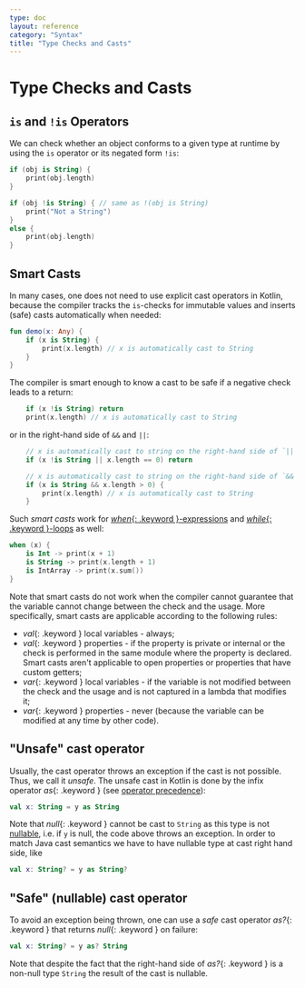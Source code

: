 ```yaml
---
type: doc
layout: reference
category: "Syntax"
title: "Type Checks and Casts"
---
```


# Type Checks and Casts

## `is` and `!is` Operators

We can check whether an object conforms to a given type at runtime by using the `is` operator or its negated form `!is`:

``` kotlin
if (obj is String) {
    print(obj.length)
}

if (obj !is String) { // same as !(obj is String)
    print("Not a String")
}
else {
    print(obj.length)
}
```

## Smart Casts

In many cases, one does not need to use explicit cast operators in Kotlin, because the compiler tracks the
`is`-checks for immutable values and inserts (safe) casts automatically when needed:

``` kotlin
fun demo(x: Any) {
    if (x is String) {
        print(x.length) // x is automatically cast to String
    }
}
```

The compiler is smart enough to know a cast to be safe if a negative check leads to a return:

``` kotlin
    if (x !is String) return
    print(x.length) // x is automatically cast to String
```

or in the right-hand side of `&&` and `||`:

``` kotlin
    // x is automatically cast to string on the right-hand side of `||`
    if (x !is String || x.length == 0) return

    // x is automatically cast to string on the right-hand side of `&&`
    if (x is String && x.length > 0) {
        print(x.length) // x is automatically cast to String
    }
```


Such _smart casts_ work for [*when*{: .keyword }-expressions](control-flow.html#when-expressions)
and [*while*{: .keyword }-loops](control-flow.html#while-loops) as well:

``` kotlin
when (x) {
    is Int -> print(x + 1)
    is String -> print(x.length + 1)
    is IntArray -> print(x.sum())
}
```

Note that smart casts do not work when the compiler cannot guarantee that the variable cannot change between the check and the usage.
More specifically, smart casts are applicable according to the following rules:

  * *val*{: .keyword } local variables - always;
  * *val*{: .keyword } properties - if the property is private or internal or the check is performed in the same module where the property is declared. Smart casts aren't applicable to open properties or properties that have custom getters;
  * *var*{: .keyword } local variables - if the variable is not modified between the check and the usage and is not captured in a lambda that modifies it;
  * *var*{: .keyword } properties - never (because the variable can be modified at any time by other code).


## "Unsafe" cast operator

Usually, the cast operator throws an exception if the cast is not possible. Thus, we call it *unsafe*.
The unsafe cast in Kotlin is done by the infix operator *as*{: .keyword } (see [operator precedence](grammar.html#operator-precedence)):

``` kotlin
val x: String = y as String
```

Note that *null*{: .keyword } cannot be cast to `String` as this type is not [nullable](null-safety.html),
i.e. if `y` is null, the code above throws an exception.
In order to match Java cast semantics we have to have nullable type at cast right hand side, like

``` kotlin
val x: String? = y as String?
```

## "Safe" (nullable) cast operator

To avoid an exception being thrown, one can use a *safe* cast operator *as?*{: .keyword } that returns *null*{: .keyword } on failure:

``` kotlin
val x: String? = y as? String
```

Note that despite the fact that the right-hand side of *as?*{: .keyword } is a non-null type `String` the result of the cast is nullable.
